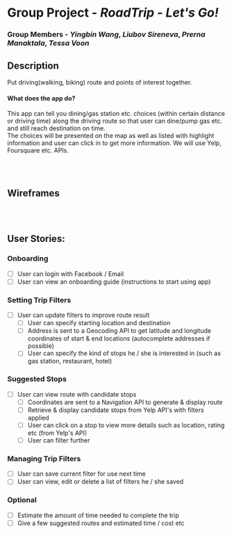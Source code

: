 # Group Project - *RoadTrip - Let's Go!*

### Group Members - *Yingbin Wang*, *Liubov Sireneva*, *Prerna Manaktala*, *Tessa Voon*

## Description
Put driving(walking, biking) route and points of interest together.

#### What does the app do?<br>
This app can tell you dining/gas station etc. choices (within certain distance or driving time) along the driving route so that user can dine/pump gas etc. and still reach destination on time.<br>
The choices will be presented on the map as well as listed with highlight information and user can click in to get more information. We will use Yelp, Foursquare etc. APIs.

<br><br>
## Wireframes

<br><br>

## User Stories:

### Onboarding
* [ ] User can login with Facebook / Email 
* [ ] User can view an onboarding guide (instructions to start using app)

### Setting Trip Filters
* [ ] User can update filters to improve route result  
  * [ ] User can specify starting location and destination
  * [ ] Address is sent to a Geocoding API to get latitude and longitude coordinates of start & end locations (autocomplete addresses if possible)
  * [ ] User can specify the kind of stops he / she is interested in (such as gas station, restaurant, hotel)
  
### Suggested Stops 
* [ ] User can view route with candidate stops 
  * [ ] Coordinates are sent to a Navigation API to generate & display route 
  * [ ] Retrieve & display candidate stops from Yelp API's with filters applied
  * [ ] User can click on a stop to view more details such as location, rating etc (from Yelp's API)
  * [ ] User can filter further 
  
### Managing Trip Filters
* [ ] User can save current filter for use next time 
* [ ] User can view, edit or delete a list of filters he / she saved 

### Optional 
* [ ] Estimate the amount of time needed to complete the trip
* [ ] Give a few suggested routes and estimated time / cost etc 
